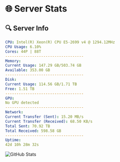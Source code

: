 # 🌐 Server Stats
## 🔍 Server Info
```yaml
CPU: Intel(R) Xeon(R) CPU E5-2699 v4 @ 1294.12MHz
CPU Usage: 6.10%
Cores: 44P | 88T
-----------------------------------
Memory:
Current Usage: 147.29 GB/503.74 GB
Available: 353.00 GB
-----------------------------------
Disk:
Current Usage: 114.56 GB/1.71 TB
Free: 1.51 TB
-----------------------------------
GPU:
No GPU detected
-----------------------------------
Network:
Current Transfer (Sent): 15.20 MB/s
Current Transfer (Received): 68.50 KB/s
Total Sent: 70.92 TB
Total Received: 598.58 GB
-----------------------------------
Uptime:
42d 10h 28m 32s
```
![GitHub Stats](https://img.shields.io/badge/Updated-2025-04-19_07:51:21-blue)